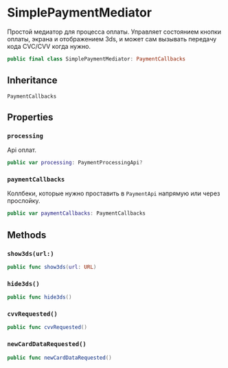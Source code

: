 # SimplePaymentMediator

Простой медиатор для процесса оплаты. Управляет состоянием кнопки оплаты, экрана и отображением 3ds, и может сам вызывать передачу кода CVC/CVV когда нужно.

``` swift
public final class SimplePaymentMediator: PaymentCallbacks 
```

## Inheritance

`PaymentCallbacks`

## Properties

### `processing`

Api оплат.

``` swift
public var processing: PaymentProcessingApi?
```

### `paymentCallbacks`

Коллбеки, которые нужно проставить в `PaymentApi` напрямую или через прослойку.

``` swift
public var paymentCallbacks: PaymentCallbacks 
```

## Methods

### `show3ds(url:)`

``` swift
public func show3ds(url: URL) 
```

### `hide3ds()`

``` swift
public func hide3ds() 
```

### `cvvRequested()`

``` swift
public func cvvRequested() 
```

### `newCardDataRequested()`

``` swift
public func newCardDataRequested() 
```
